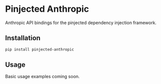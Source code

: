 # Pinjected Anthropic

Anthropic API bindings for the pinjected dependency injection framework.

## Installation

```bash
pip install pinjected-anthropic
```

## Usage

Basic usage examples coming soon.
